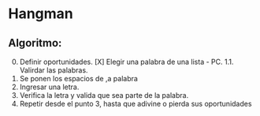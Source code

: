 # Hangman 

## Algoritmo:

0. Definir oportunidades.
[X] Elegir una palabra de una lista - PC.
    1.1. Valirdar las palabras.
2. Se ponen los espacios de ,a palabra
3. Ingresar una letra.
4. Verifica la letra y valida que sea parte de la palabra.
5. Repetir desde el punto 3, hasta que adivine o pierda sus oportunidades